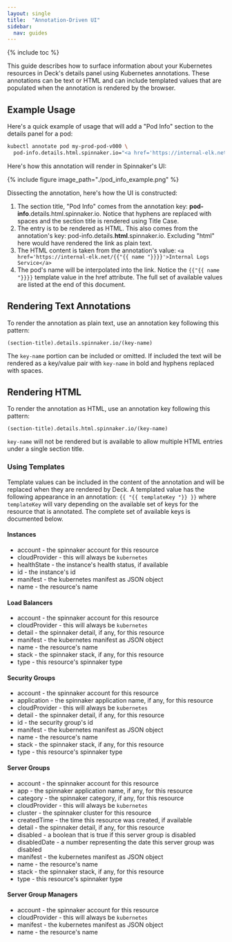 ```yaml
---
layout: single
title:  "Annotation-Driven UI"
sidebar:
  nav: guides
---
```


{% include toc %}

This guide describes how to surface information about your Kubernetes resources
in Deck's details panel using Kubernetes annotations.  These annotations can be
text or HTML and can include templated values that are populated when the annotation
is rendered by the browser.

## Example Usage

Here's a quick example of usage that will add a "Pod Info" section to the details
panel for a pod:

```bash
kubectl annotate pod my-prod-pod-v000 \
  pod-info.details.html.spinnaker.io="<a href='https://internal-elk.net/{{"{{ name "}}}}'>Internal Logs Service</a>"
```

Here's how this annotation will render in Spinnaker's UI:

{%
  include
  figure
  image_path="./pod_info_example.png"
%}

Dissecting the annotation, here's how the UI is constructed:

1. The section title, "Pod Info" comes from the annotation key:
**pod-info**.details.html.spinnaker.io. Notice that hyphens are replaced
with spaces and the section title is rendered using Title Case.
2. The entry is to be rendered as HTML.  This also comes from the annotation's key:
pod-info.details.**html**.spinnaker.io.  Excluding "html" here would have rendered
the link as plain text.
3. The HTML content is taken from the annotation's value:
`<a href='https://internal-elk.net/{{"{{ name "}}}}'>Internal Logs Service</a>`
4. The pod's name will be interpolated into the link. Notice the `{{"{{ name "}}}}` template
value in the href attribute.  The full set of available values are listed at the end
of this document.

## Rendering Text Annotations

To render the annotation as plain text, use an annotation key following this pattern:

```
(section-title).details.spinnaker.io/(key-name)
```

The `key-name` portion can be included or omitted.  If included the text will be rendered
as a key/value pair with `key-name` in bold and hyphens replaced with spaces.

## Rendering HTML

To render the annotation as HTML, use an annotation key following this pattern:

```
(section-title).details.html.spinnaker.io/(key-name)
```

`key-name` will not be rendered but is available to allow multiple HTML entries under
a single section title.

### Using Templates

Template values can be included in the content of the annotation and will be replaced when
they are rendered by Deck.  A templated value has the following appearance in an annotation:
`{{ "{{ templateKey "}} }}` where `templateKey` will vary depending on the available set of keys
for the resource that is annotated.  The complete set of available keys is documented below.

#### Instances

- account - the spinnaker account for this resource
- cloudProvider - this will always be `kubernetes`
- healthState - the instance's health status, if available
- id - the instance's id
- manifest - the kubernetes manifest as JSON object
- name - the resource's name

#### Load Balancers

- account - the spinnaker account for this resource
- cloudProvider - this will always be `kubernetes`
- detail - the spinnaker detail, if any, for this resource
- manifest - the kubernetes manifest as JSON object
- name - the resource's name
- stack - the spinnaker stack, if any, for this resource
- type - this resource's spinnaker type

#### Security Groups

- account - the spinnaker account for this resource
- application - the spinnaker application name, if any, for this resource
- cloudProvider - this will always be `kubernetes`
- detail - the spinnaker detail, if any, for this resource
- id - the security group's id
- manifest - the kubernetes manifest as JSON object
- name - the resource's name
- stack - the spinnaker stack, if any, for this resource
- type - this resource's spinnaker type

#### Server Groups

- account - the spinnaker account for this resource
- app - the spinnaker application name, if any, for this resource
- category - the spinnaker category, if any, for this resource
- cloudProvider - this will always be `kubernetes`
- cluster - the spinnaker cluster for this resource
- createdTime - the time this resource was created, if available
- detail - the spinnaker detail, if any, for this resource
- disabled - a boolean that is true if this server group is disabled
- disabledDate - a number representing the date this server group was disabled
- manifest - the kubernetes manifest as JSON object
- name - the resource's name
- stack - the spinnaker stack, if any, for this resource
- type - this resource's spinnaker type

#### Server Group Managers

- account - the spinnaker account for this resource
- cloudProvider - this will always be `kubernetes`
- manifest - the kubernetes manifest as JSON object
- name - the resource's name
